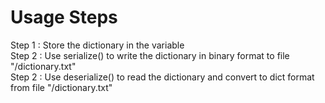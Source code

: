 <h1>Usage Steps</h1>

Step 1 : Store the dictionary in the variable<br>
Step 2 : Use serialize() to write the dictionary in binary format to file "/dictionary.txt"<br>
Step 2 : Use deserialize() to read the dictionary and convert to dict format from file "/dictionary.txt" <br>
